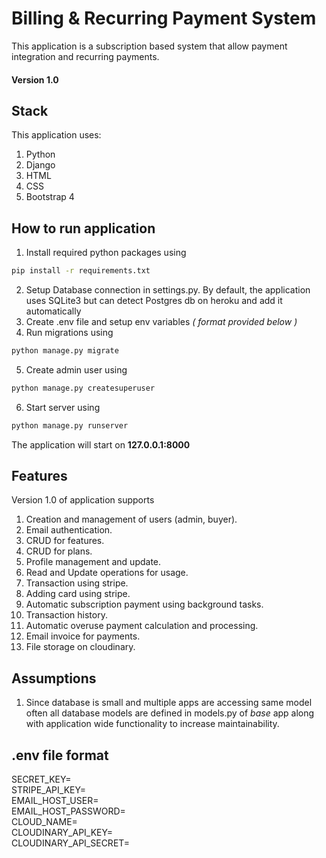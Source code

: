 # Billing & Recurring Payment System
This application is a subscription based system that allow payment integration and recurring payments.
#### Version 1.0
## Stack
This application uses:
1. Python
2. Django
3. HTML
4. CSS
5. Bootstrap 4

## How to run application
1. Install required python packages using
```bash
pip install -r requirements.txt
```
2. Setup Database connection in settings.py. 
By default, the application uses SQLite3 but can 
detect Postgres db on heroku and add it automatically
3. Create .env file and setup env variables *( format provided below )*
4. Run migrations using
```bash
python manage.py migrate
```
5. Create admin user using
```bash
python manage.py createsuperuser 
```
6. Start server using
```bash
python manage.py runserver 
```
The application will start on **127.0.0.1:8000**

## Features
Version 1.0 of application supports
1. Creation and management of users (admin, buyer).
2. Email authentication.
3. CRUD for features.
4. CRUD for plans.
5. Profile management and update.
6. Read and Update operations for usage.
7. Transaction using stripe.
8. Adding card using stripe.
9. Automatic subscription payment using background tasks.
10. Transaction history.
11. Automatic overuse payment calculation and processing.
12. Email invoice for payments.
13. File storage on cloudinary.

## Assumptions
1. Since database is small and multiple apps are accessing 
same model often all database models are defined in models.py 
of *base* app along with application wide functionality to
increase maintainability.

## .env file format

SECRET_KEY=  
STRIPE_API_KEY=  
EMAIL_HOST_USER=  
EMAIL_HOST_PASSWORD=  
CLOUD_NAME=  
CLOUDINARY_API_KEY=  
CLOUDINARY_API_SECRET=  
